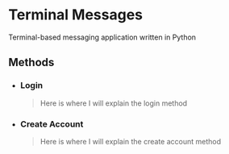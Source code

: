 # Terminal Messages

Terminal-based messaging application written in Python


## Methods

- ### Login

    > Here is where I will explain the login method 

- ### Create Account

    > Here is where I will explain the create account method


